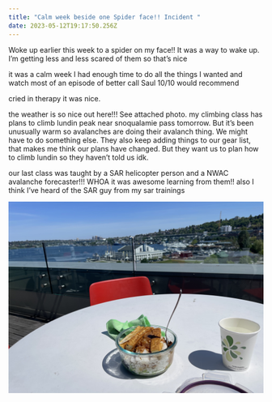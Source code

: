 ```yaml
---
title: "Calm week beside one Spider face!! Incident "
date: 2023-05-12T19:17:50.256Z
---
```

Woke up earlier this week to a spider on my face!! It was a way to wake up. I’m getting less and less scared of them so that’s nice

it was a calm week I had enough time to do all the things I wanted and watch most of an episode of better call Saul 10/10 would recommend 

cried in therapy it was nice. 

the weather is so nice out here!!! See attached photo. my climbing class has plans to climb lundin peak near snoqualamie pass tomorrow. But it’s been unusually warm so avalanches are doing their avalanch thing. We might have to do something else. They also keep adding things to our gear list, that makes me think our plans have changed. But they want us to plan how to climb lundin so they haven’t told us idk. 

our last class was taught by a SAR helicopter person and a NWAC avalanche forecaster!!! WHOA it was awesome learning from them!! also I think I’ve heard of the SAR guy from my sar trainings

![Nice lunch](33c59ff2-552b-4412-bcbc-f64e08fe9696.jpeg "Nice lunch")
